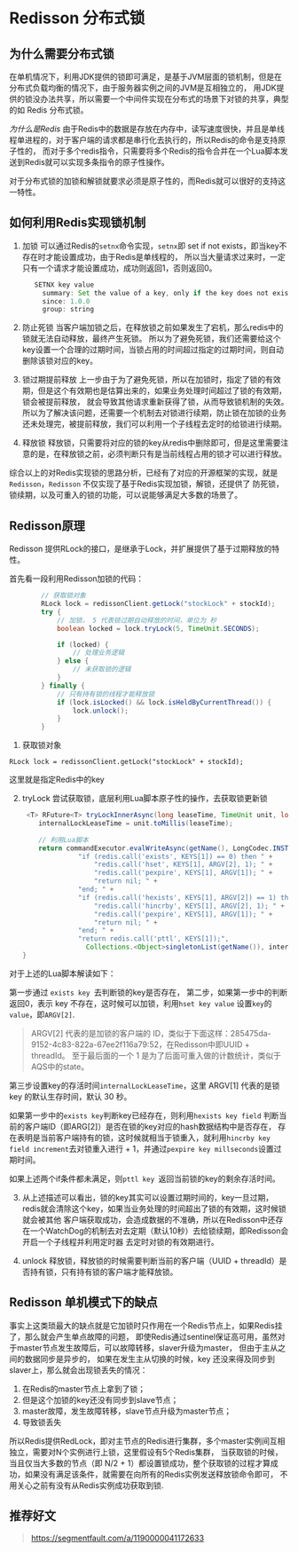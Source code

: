 # Redisson 分布式锁

## 为什么需要分布式锁
在单机情况下，利用JDK提供的锁即可满足，是基于JVM层面的锁机制，但是在分布式负载均衡的情况下，由于服务器实例之间的JVM是互相独立的，
用JDK提供的锁没办法共享，所以需要一个中间件实现在分布式的场景下对锁的共享，典型的如 Redis 分布式锁。

_为什么是Redis_
由于Redis中的数据是存放在内存中，读写速度很快，并且是单线程单进程的，对于客户端的请求都是串行化去执行的，所以Redis的命令是支持原子性的，
而对于多个redis指令，只需要将多个Redis的指令合并在一个Lua脚本发送到Redis就可以实现多条指令的原子性操作。

对于分布式锁的加锁和解锁就要求必须是原子性的，而Redis就可以很好的支持这一特性。

## 如何利用Redis实现锁机制
1. 加锁
   可以通过Redis的`setnx`命令实现，`setnx`即 set if not exists，即当key不存在时才能设置成功，由于Redis是单线程的，
   所以当大量请求过来时，一定只有一个请求才能设置成功，成功则返回1，否则返回0。
   ```java
      SETNX key value
        summary: Set the value of a key, only if the key does not exist
        since: 1.0.0
        group: string
   ```
      
2. 防止死锁
   当客户端加锁之后，在释放锁之前如果发生了宕机，那么redis中的锁就无法自动释放，最终产生死锁。
   所以为了避免死锁，我们还需要给这个key设置一个合理的过期时间，当锁占用的时间超过指定的过期时间，则自动删除该锁对应的key。
   
3. 锁过期提前释放
   上一步由于为了避免死锁，所以在加锁时，指定了锁的有效期，但是这个有效期也是估算出来的，如果业务处理时间超过了锁的有效期，锁会被提前释放，
   就会导致其他请求重新获得了锁，从而导致锁机制的失效。
   所以为了解决该问题，还需要一个机制去对锁进行续期，防止锁在加锁的业务还未处理完，被提前释放，我们可以利用一个子线程去定时的给锁进行续期。
   
4. 释放锁
   释放锁，只需要将对应的锁的key从redis中删除即可，但是这里需要注意的是，在释放锁之前，必须判断只有是当前线程占用的锁才可以进行释放。
   
综合以上的对Redis实现锁的思路分析，已经有了对应的开源框架的实现，就是 `Redisson`，`Redisson` 不仅实现了基于Redis实现加锁，解锁，还提供了
防死锁，锁续期，以及可重入的锁的功能，可以说能够满足大多数的场景了。

## Redisson原理

Redisson 提供RLock的接口，是继承于Lock，并扩展提供了基于过期释放的特性。

首先看一段利用Redisson加锁的代码：
```java
        // 获取锁对象
        RLock lock = redissonClient.getLock("stockLock" + stockId);
        try {
            // 加锁， 5 代表锁过期自动释放的时间，单位为 秒
            boolean locked = lock.tryLock(5, TimeUnit.SECONDS);

            if (locked) {
                // 处理业务逻辑
            } else {
                // 未获取锁的逻辑
            }
        } finally {
            // 只有持有锁的线程才能释放锁
            if (lock.isLocked() && lock.isHeldByCurrentThread()) {
                lock.unlock();
            }
        }
```

1. 获取锁对象

`RLock lock = redissonClient.getLock("stockLock" + stockId);`
   
这里就是指定Redis中的key

2. tryLock 尝试获取锁，底层利用Lua脚本原子性的操作，去获取锁更新锁
    ```java
     <T> RFuture<T> tryLockInnerAsync(long leaseTime, TimeUnit unit, long threadId, RedisStrictCommand<T> command) {
        internalLockLeaseTime = unit.toMillis(leaseTime);
        
        // 利用Lua脚本
        return commandExecutor.evalWriteAsync(getName(), LongCodec.INSTANCE, command,
                  "if (redis.call('exists', KEYS[1]) == 0) then " +
                      "redis.call('hset', KEYS[1], ARGV[2], 1); " +
                      "redis.call('pexpire', KEYS[1], ARGV[1]); " +
                      "return nil; " +
                  "end; " +
                  "if (redis.call('hexists', KEYS[1], ARGV[2]) == 1) then " +
                      "redis.call('hincrby', KEYS[1], ARGV[2], 1); " +
                      "redis.call('pexpire', KEYS[1], ARGV[1]); " +
                      "return nil; " +
                  "end; " +
                  "return redis.call('pttl', KEYS[1]);",
                    Collections.<Object>singletonList(getName()), internalLockLeaseTime, getLockName(threadId));
    }
    ```
   
对于上述的Lua脚本解读如下：

第一步通过 `exists key `去判断锁的key是否存在，
第二步，如果第一步中的判断返回0，表示 key 不存在，这时候可以加锁，利用`hset key value` 设置`key`的`value`，即`ARGV[2]`.
> ARGV[2] 代表的是加锁的客户端的 ID，类似于下面这样：285475da-9152-4c83-822a-67ee2f116a79:52，在Redisson中即UUID + threadId。
> 至于最后面的一个 1 是为了后面可重入做的计数统计，类似于AQS中的state。

第三步设置key的存活时间`internalLockLeaseTime`，这里 ARGV[1] 代表的是锁 key 的默认生存时间，默认 30 秒。

如果第一步中的`exists key`判断key已经存在，则利用`hexists key field` 判断当前的客户端ID（即ARG[2]）是否在锁的key对应的hash数据结构中是否存在，
存在表明是当前客户端持有的锁，这时候就相当于锁重入，就利用`hincrby key field increment`去对锁重入进行 + 1，并通过`pexpire key millseconds`设置过期时间。

如果上述两个if条件都未满足，则`pttl key `返回当前锁的key的剩余存活时间。

3. 从上述描述可以看出，锁的key其实可以设置过期时间的，key一旦过期，redis就会清除这个key，如果当业务处理的时间超出了锁的有效期，这时候锁就会被其他
   客户端获取成功，会造成数据的不准确，所以在Redisson中还存在一个WatchDog的机制去对去定期（默认10秒）去给锁续期，即Redisson会开启一个子线程并利用定时器
   去定时对锁的有效期进行。

4. unlock 释放锁，释放锁的时候需要判断当前的客户端（UUID + threadId）是否持有锁，只有持有锁的客户端才能释放锁。


## Redisson 单机模式下的缺点
事实上这类琐最大的缺点就是它加锁时只作用在一个Redis节点上，如果Redis挂了，那么就会产生单点故障的问题，
即使Redis通过sentinel保证高可用，虽然对于master节点发生故障后，可以故障转移，slaver升级为master，
但由于主从之间的数据同步是异步的， 如果在发生主从切换的时候，key 还没来得及同步到slaver上，那么就会出现锁丢失的情况：

   1. 在Redis的master节点上拿到了锁；
   2. 但是这个加锁的key还没有同步到slave节点；
   3. master故障，发生故障转移，slave节点升级为master节点；
   4. 导致锁丢失


所以Redis提供RedLock，即对主节点的Redis进行集群，多个master实例间互相独立，需要对N个实例进行上锁，这里假设有5个Redis集群，
当获取锁的时候，当且仅当大多数的节点（即 N/2 + 1）都设置锁成功，整个获取锁的过程才算成功，如果没有满足该条件，就需要在向所有的Redis实例发送释放锁命令即可，
不用关心之前有没有从Redis实例成功获取到锁.

## 推荐好文
> https://segmentfault.com/a/1190000041172633
